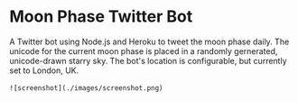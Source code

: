 # Moon Phase Twitter Bot

A Twitter bot using Node.js and Heroku to tweet the moon phase daily. The unicode for the current moon phase is placed in a randomly gernerated, unicode-drawn starry sky. The bot's location is configurable, but currently set to London, UK.

    ![screenshot](./images/screenshot.png)
